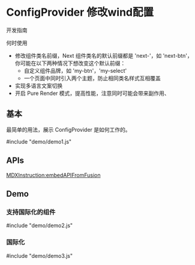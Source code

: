 # ConfigProvider 修改wind配置

开发指南

何时使用

* 修改组件类名前缀，Next 组件类名的默认前缀都是 'next-'，如 'next-btn'，你可能在以下两种情况下想改变这个默认前缀：
  * 自定义组件品牌，如 'my-btn'，'my-select'
  * 一个页面中同时引入两个主题，防止相同类名样式互相覆盖
* 实现多语言文案切换
* 开启 Pure Render 模式，提高性能，注意同时可能会带来副作用、

## 基本

最简单的用法，展示 ConfigProvider 是如何工作的。

#include "demo/demo1.js"

## APIs

[MDXInstruction:embedAPIFromFusion](https://github.com/alibaba-fusion/next/blob/master/docs/config-provider/index.md)

## Demo

### 支持国际化的组件

#include "demo/demo2.js"

### 国际化

#include "demo/demo3.js"



